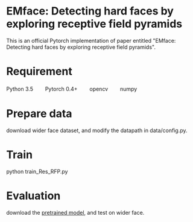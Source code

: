 # EMface: Detecting hard faces by exploring receptive field pyramids
This is an official Pytorch implementation of paper entitled "EMface: Detecting hard faces by exploring receptive field pyramids".
# Requirement
Python 3.5　　
Pytorch 0.4+　　
opencv　　
numpy　
# Prepare data
download wider face dataset, and modify the datapath in data/config.py.
# Train
python train_Res_RFP.py
# Evaluation
download the [pretrained model](https://drive.google.com/file/d/1Uv5JpjrVW06iVjrjjF3HwCpjwVUqy9IZ/view?usp=sharing), and test on wider face.
